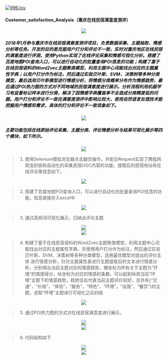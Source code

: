 [![996.icu](https://img.shields.io/badge/link-996.icu-red.svg)](https://996.icu)
#### Customer_satisfaction_Analysis（重庆在线民宿满意度测评）

<div align=center><img  src="https://github.com/CarryChang/Customer_Satisfaction_Analysis/blob/master/pic/情感分析图.png"></div>


##### 2018年1月参与重庆市在线民宿满意度测评项目，负责数据采集、主题抽取、情感分析等任务。开发的目的是克服用户打分和评论不一致，实时对重庆地区在线民宿的满意度进行评测，使用Python实现了在线评论采集和情感可视化分析。搭建了百度地图POI查询入口，可以进行自动化的批量查询POI信息的功能；构建了基于在线民宿语料的Word2vec主题聚类模型，利用主题中心词能找出对应的主题属性字典；以用户打分作为标注，然后通过实验贝叶斯、SVM、决策树等多种分类模型，最后选用贝叶斯模型进行情感分析，将情感分类概率分布作为情感趋势，最后通过POI热力图的方式对不同地域的民宿满意度进行展示。分析流程利用机器学习有监督标记样本进行分类，解决了因情感字典覆盖率不全造成分类精度低的问题。用户打分和评论不一致在满意度测评中影响比较大，使用自然语言处理技术能挖掘用户情感和需求，具体的打分和评论不一致现象如下。
<div align=center><img  src="https://github.com/CarryChang/Customer_Satisfaction_Analysis/blob/master/pic/不一致.png"></div>

#####  主要功能包括在线原始评论采集、主题分类、评论情感分析与结果可视化展示等四个模块，如下所示。

<div align=center><img  src="https://github.com/CarryChang/Customer_Satisfaction_Analysis/blob/master/pic/流程.png"></div>


>1.   使用Selenium模拟浏览器点击翻页操作，并配合Request实现了携程网爬虫封锁和自动化的采集民宿UGC内容的功能，提取后的民宿地址和在线评论等信息如下。

<div align=center><img  src="https://github.com/CarryChang/Customer_Satisfaction_Analysis/blob/master/pic/数据库.png"></div>

>2.   搭建了百度地图POI查询入口，可以进行自动化的批量查询POI信息的功能，信息直接存入excel中

<div align=center><img  src="https://github.com/CarryChang/Customer_Satisfaction_Analysis/blob/master/pic/地址.png"></div>

> 3.   通过高频词可视化展示，归纳出评论主题
<div align=center><img  src="https://github.com/CarryChang/Customer_Satisfaction_Analysis/blob/master/pic/gaopin1.png"></div>
<div align=center><img  src="https://github.com/CarryChang/Customer_Satisfaction_Analysis/blob/master/pic/高频2.png"></div>

> 4.   构建了基于在线民宿语料的Word2vec主题聚类模型，利用主题中心词能找出对应的主题属性字典，并使用用户打分作为标注，然后通过实验贝叶斯、SVM、决策树等多种分类模型，选用最优模型对提出的评价主体 进行情感分析，针对主题属性表进行主题提取后的文本进行情感分析，分别得出当前主题对应的情感趋势，横坐标为所有关于主题为“环境”的情感得分，纵坐标为对应的情感的条数，可以起到纵观当前“环境”主题下的情感趋势，趋势往右代表当前主题评价较好，总共有{“交通”，“价格”，“体验”，“服务”，“特色”，“环境”，“设施”，“餐饮”}的主题，选取“环境”主题进行可视化之后的结

<div align=center><img  src="https://github.com/CarryChang/Customer_Satisfaction_Analysis/blob/master/pic/主题.png"></div>

> 5.   通过POI热力图的方式对在线民宿满意度进行展示。

<div align=center><img  src="https://github.com/CarryChang/Customer_Satisfaction_Analysis/blob/master/pic/poi可视化.png"></div>
<div align=center><img  src="https://github.com/CarryChang/Customer_Satisfaction_Analysis/blob/master/pic/poi打分.png"></div>

> 6.   代码结构如下

<div align=center><img  src="https://github.com/CarryChang/Customer_Satisfaction_Analysis/blob/master/pic/总的结构.png"></div>
<div align=center><img  src="https://github.com/CarryChang/Customer_Satisfaction_Analysis/blob/master/pic/结构1.png"></div>
